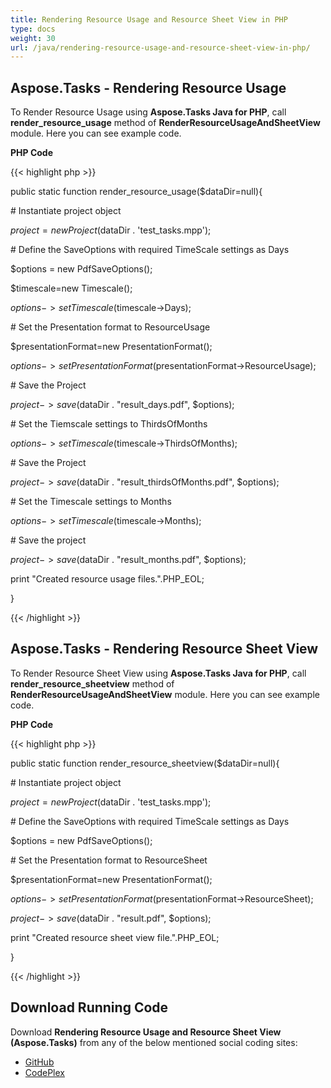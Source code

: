 ```yaml
---
title: Rendering Resource Usage and Resource Sheet View in PHP
type: docs
weight: 30
url: /java/rendering-resource-usage-and-resource-sheet-view-in-php/
---
```


## **Aspose.Tasks - Rendering Resource Usage**
To Render Resource Usage using **Aspose.Tasks Java for PHP**, call **render_resource_usage** method of **RenderResourceUsageAndSheetView** module. Here you can see example code.

**PHP Code**

{{< highlight php >}}

 public static function render_resource_usage($dataDir=null){

\# Instantiate project object

$project = new Project($dataDir . 'test_tasks.mpp');

\# Define the SaveOptions with required TimeScale settings as Days

$options = new PdfSaveOptions();

$timescale=new Timescale();

$options->setTimescale($timescale->Days);

\# Set the Presentation format to ResourceUsage

$presentationFormat=new PresentationFormat();

$options->setPresentationFormat($presentationFormat->ResourceUsage);

\# Save the Project

$project->save($dataDir . "result_days.pdf", $options);

\# Set the Tiemscale settings to ThirdsOfMonths

$options->setTimescale($timescale->ThirdsOfMonths);

\# Save the Project

$project->save($dataDir . "result_thirdsOfMonths.pdf", $options);

\# Set the Timescale settings to Months

$options->setTimescale($timescale->Months);

\# Save the project

$project->save($dataDir . "result_months.pdf", $options);

print "Created resource usage files.".PHP_EOL;

}

{{< /highlight >}}
## **Aspose.Tasks - Rendering Resource Sheet View**
To Render Resource Sheet View using **Aspose.Tasks Java for PHP**, call **render_resource_sheetview** method of **RenderResourceUsageAndSheetView** module. Here you can see example code.

**PHP Code**

{{< highlight php >}}

 public static function render_resource_sheetview($dataDir=null){

\# Instantiate project object

$project = new Project($dataDir . 'test_tasks.mpp');

\# Define the SaveOptions with required TimeScale settings as Days

$options = new PdfSaveOptions();

\# Set the Presentation format to ResourceSheet

$presentationFormat=new PresentationFormat();

$options->setPresentationFormat($presentationFormat->ResourceSheet);

$project->save($dataDir . "result.pdf", $options);

print "Created resource sheet view file.".PHP_EOL;

}

{{< /highlight >}}
## **Download Running Code**
Download **Rendering Resource Usage and Resource Sheet View (Aspose.Tasks)** from any of the below mentioned social coding sites:

- [GitHub](https://github.com/aspose-tasks/Aspose.Tasks-for-Java/blob/master/Plugins/Aspose_Tasks_Java_for_PHP/src/aspose/tasks/WorkingWithResources/RenderResourceUsageAndSheetView.php)
- [CodePlex](https://asposetasksjavaphp.codeplex.com/SourceControl/latest#src/aspose/tasks/WorkingWithResources/RenderResourceUsageAndSheetView.php)

